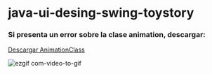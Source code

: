 # java-ui-desing-swing-toystory
###  Si presenta un error sobre la clase animation, descargar:
[Descargar AnimationClass](https://drive.google.com/file/d/1_J1J1OIjdTGPPVMBdUPmWfAON8-hLCSd/)

![ezgif com-video-to-gif](https://user-images.githubusercontent.com/49163538/61073943-1f040300-a3dc-11e9-9656-e58f27961e02.gif)
 
